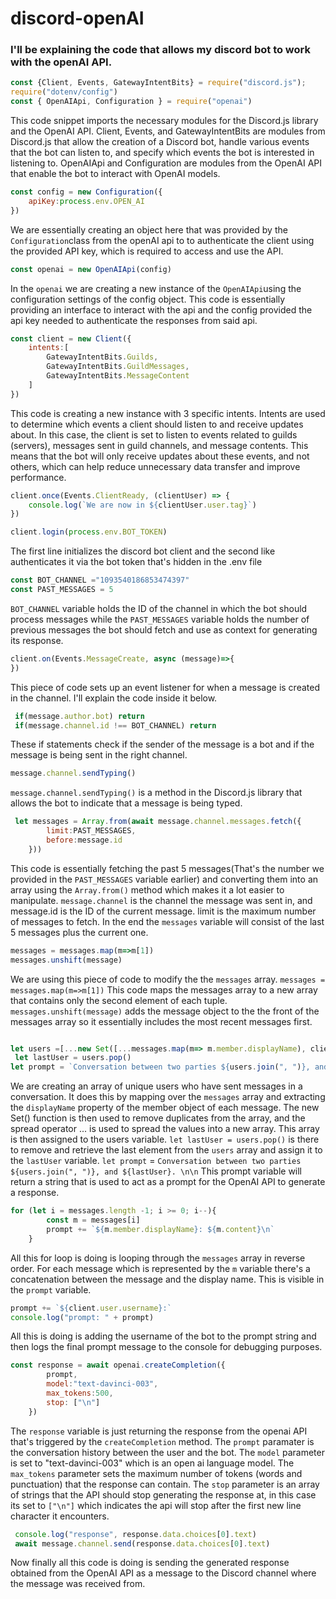 # discord-openAI

### I'll be explaining the code that allows my discord bot to work with the openAI API.

```javascript
const {Client, Events, GatewayIntentBits} = require("discord.js");
require("dotenv/config")
const { OpenAIApi, Configuration } = require("openai") 
```
This code snippet imports the necessary modules for the Discord.js library and the OpenAI API. Client, Events, and GatewayIntentBits are modules from Discord.js that allow the creation of a Discord bot, handle various events that the bot can listen to, and specify which events the bot is interested in listening to. OpenAIApi and Configuration are modules from the OpenAI API that enable the bot to interact with OpenAI models.



```javascript
const config = new Configuration({
    apiKey:process.env.OPEN_AI
})
```
We are essentially creating an object here that was provided by the `Configuration`class from the openAI api to to authenticate the client using the provided API key, which is required to access and use the API.



```javascript
const openai = new OpenAIApi(config)
```
In the `openai` we are creating a new instance of the `OpenAIApi`using the configuration settings of the config object. This code is essentially providing an interface to interact with the api and the config provided the api key needed to authenticate the responses from said api.



```javascript
const client = new Client({
    intents:[
        GatewayIntentBits.Guilds,
        GatewayIntentBits.GuildMessages,
        GatewayIntentBits.MessageContent
    ]
})
```
This code is creating a new instance with 3 specific intents. Intents are used to determine which events a client should listen to and receive updates about.  In this case, the client is set to listen to events related to guilds (servers), messages sent in guild channels, and message contents. This means that the bot will only receive updates about these events, and not others, which can help reduce unnecessary data transfer and improve performance.



```javascript
client.once(Events.ClientReady, (clientUser) => {
    console.log(`We are now in ${clientUser.user.tag}`)
})

client.login(process.env.BOT_TOKEN)
```
The first line initializes the discord bot client and the second like authenticates it via the bot token that's hidden in the .env file



```javascript
const BOT_CHANNEL ="1093540186853474397"
const PAST_MESSAGES = 5
```
`BOT_CHANNEL` variable holds the ID of the channel in which the bot should process messages while the `PAST_MESSAGES` variable holds the number of previous messages the bot should fetch and use as context for generating its response.



```javascript
client.on(Events.MessageCreate, async (message)=>{
})
```
This piece of code sets up an event listener for when a message is created in the channel. I'll explain the code inside it below.



```javascript
 if(message.author.bot) return
 if(message.channel.id !== BOT_CHANNEL) return
```
These if statements check if the sender of the message is a bot and if the message is being sent in the right channel.



```javascript
message.channel.sendTyping()
```
`message.channel.sendTyping()` is a method in the Discord.js library that allows the bot to indicate that a message is being typed.



```javascript
 let messages = Array.from(await message.channel.messages.fetch({
        limit:PAST_MESSAGES,
        before:message.id
    }))
```
This code is essentially fetching the past 5 messages(That's the number we provided in the `PAST_MESSAGES` variable earlier) and converting them into an array using the `Array.from()` method which makes it a lot easier to manipulate. `message.channel` is the channel the message was sent in, and message.id is the ID of the current message. limit is the maximum number of messages to fetch. In the end the `messages` variable will consist of the last 5 messages plus the current one.



```javascript
messages = messages.map(m=>m[1])
messages.unshift(message)
```
We are using this piece of code to modify the the `messages` array. `messages = messages.map(m=>m[1])` This code maps the messages array to a new array that contains only the second element of each tuple. `messages.unshift(message)` adds the message object to the the front of the messages array so it essentially includes the most recent messages first.



```javascript

let users =[...new Set([...messages.map(m=> m.member.displayName), client.user.username])]
 let lastUser = users.pop()
let prompt = `Conversation between two parties ${users.join(", ")}, and ${lastUser}. \n\n`
```
We are creating an array of unique users who have sent messages in a conversation. It does this by mapping over the `messages` array and extracting the `displayName` property of the member object of each message. The new Set() function is then used to remove duplicates from the array, and the spread operator ... is used to spread the values into a new array. This array is then assigned to the users variable. `let lastUser = users.pop()` is there to remove and retrieve the last element from the
`users` array and assign it to the `lastUser` variable. `let prompt` = `Conversation between two parties ${users.join(", ")}, and ${lastUser}. \n\n` This prompt variable will return a string that is used to act as a prompt for the OpenAI API to generate a response.



```javascript
for (let i = messages.length -1; i >= 0; i--){
        const m = messages[i]
        prompt += `${m.member.displayName}: ${m.content}\n`
    }
```
All this for loop is doing is looping through the `messages` array in reverse order. For each message which is represented by the `m` variable there's a concatenation between the message and the display name. This is visible in the `prompt` variable.



```javascript
prompt += `${client.user.username}:`
console.log("prompt: " + prompt)
```
All this is doing is adding the username of the bot to the prompt string and then logs the final prompt message to the console for debugging purposes.



```javascript
const response = await openai.createCompletion({
        prompt,
        model:"text-davinci-003",
        max_tokens:500,
        stop: ["\n"]
    })
```
The `response` variable is just returning the response from the openai API that's triggered by the `createCompletion` method. The `prompt` paramater is the conversation history between the user and the bot. The `model` parameter is set to "text-davinci-003" which is an open ai language model. The `max_tokens` parameter sets the maximum number of tokens (words and punctuation) that the response can contain. The `stop` parameter is an array of strings that the API should stop generating the response at, in this case its set to `["\n"]` which indicates the api will stop after the first new line character it encounters.



```javascript
 console.log("response", response.data.choices[0].text)
 await message.channel.send(response.data.choices[0].text)
```
Now finally all this code is doing is sending the generated response obtained from the OpenAI API as a message to the Discord channel where the message was received from.






